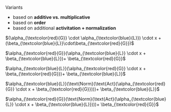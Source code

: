 Variants

- based on **additive vs. multiplicative**
- based on **order**
- based on additional **activitation + normalization**



$(\alpha_{\textcolor{red}{G}} \cdot \alpha_{\textcolor{blue}{L}}) \cdot x + (\beta_{\textcolor{blue}{L}}\cdot\beta_{\textcolor{red}{G}})$

$\alpha_{\textcolor{red}{G}}(\alpha_{\textcolor{blue}{L}} \cdot x + \beta_{\textcolor{blue}{L}})+ \beta_{\textcolor{red}{G}}$

$\alpha_{\textcolor{blue}{L}}(\alpha_{\textcolor{red}{G}} \cdot x + \beta_{\textcolor{red}{G}})+ \beta_{\textcolor{blue}{L}}$

$\alpha_{\textcolor{blue}{L}}(\text{Norm}(\text{Act}(\alpha_{\textcolor{red}{G}} \cdot x + \beta_{\textcolor{red}{G}})))+ \beta_{\textcolor{blue}{L}}$

$\alpha_{\textcolor{red}{G}}(\text{Norm}(\text{Act}(\alpha_{\textcolor{blue}{L}} \cdot x + \beta_{\textcolor{blue}{L}})))+ \beta_{\textcolor{red}{G}}$





